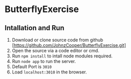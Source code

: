 # ButterflyExercise

## Intallation and Run

1. Download or clone source code from github [https://github.com/JohnzCooper/ButterflyExercise.git]
2. Open the source via a code editor or cmd.
3. Run `npm install` to intall node modules required.
4. Run `node app` to run the server.
5. Default Port is `3010`
6. Load `localhost:3010` in the browser.